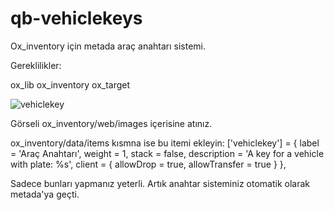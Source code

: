# qb-vehiclekeys
Ox_inventory için metada araç anahtarı sistemi.

Gereklilikler:

ox_lib
ox_inventory
ox_target

![vehiclekey](https://github.com/user-attachments/assets/4fe2a09a-8a92-4a34-b2cd-9108ab8e3a3b)

Görseli ox_inventory/web/images içerisine atınız.

ox_inventory/data/items kısmna ise bu itemi ekleyin:
	['vehiclekey'] = {
		label = 'Araç Anahtarı',
		weight = 1,
		stack = false,
		description = 'A key for a vehicle with plate: %s',
		client = {
			allowDrop = true,
			allowTransfer = true
		}
	},


Sadece bunları yapmanız yeterli. Artık anahtar sisteminiz otomatik olarak metada'ya geçti.
